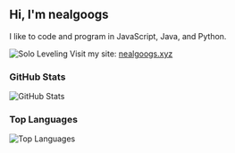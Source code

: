 ## Hi, I'm nealgoogs
I like to code and program in JavaScript, Java, and Python.


![Solo Leveling](images/solo_leveling_background.png)
Visit my site: [nealgoogs.xyz](https://nealgoogs.xyz)

### GitHub Stats
![GitHub Stats](https://github-readme-stats.vercel.app/api?username=nealgoogs&show_icons=true&theme=default)

### Top Languages
![Top Languages](https://github-readme-stats.vercel.app/api/top-langs/?username=nealgoogs&layout=compact&theme=default)
